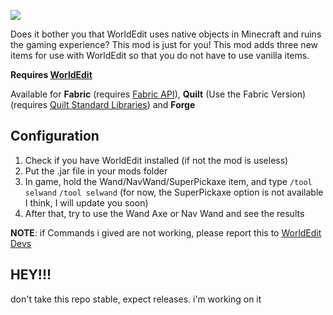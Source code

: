![](https://github.com/e-splat/WorldEditItems/blob/Fabric-1.16.5/cosoworldedititems.png?raw=true)

Does it bother you that WorldEdit uses native objects in Minecraft and ruins the gaming experience? This mod is just for you! This mod adds three new items for use with WorldEdit so that you do not have to use vanilla items.

**Requires [WorldEdit](https://www.curseforge.com/minecraft/mc-mods/worldedit)**

Available for **Fabric** (requires [Fabric API](https://modrinth.com/mod/fabric-api)), **Quilt** (Use the Fabric Version) (requires [Quilt Standard Libraries](https://modrinth.com/mod/qsl)) and **Forge**

## Configuration

1. Check if you have WorldEdit installed (if not the mod is useless)
1. Put the .jar file in your mods folder
1. In game, hold the Wand/NavWand/SuperPickaxe item, and type `/tool selwand` `/tool selwand` (for now, the SuperPickaxe option is not available I think, I will update you soon)
1. After that, try to use the Wand Axe or Nav Wand and see the results

**NOTE**: if Commands i gived are not working, please report this to [WorldEdit Devs](https://github.com/enginehub/worldedit/issues)

## HEY!!!

don't take this repo stable, expect releases. i'm working on it
